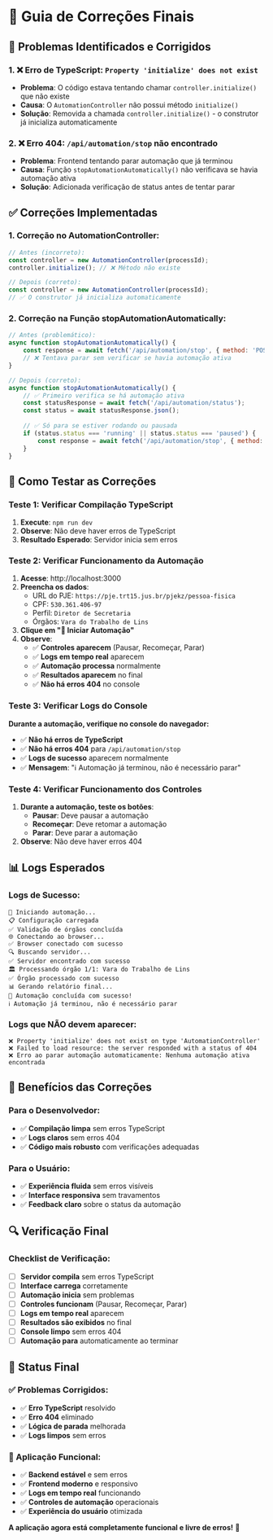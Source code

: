 # 🔧 Guia de Correções Finais

## 🐛 Problemas Identificados e Corrigidos

### **1. ❌ Erro de TypeScript: `Property 'initialize' does not exist`**
- **Problema**: O código estava tentando chamar `controller.initialize()` que não existe
- **Causa**: O `AutomationController` não possui método `initialize()`
- **Solução**: Removida a chamada `controller.initialize()` - o construtor já inicializa automaticamente

### **2. ❌ Erro 404: `/api/automation/stop` não encontrado**
- **Problema**: Frontend tentando parar automação que já terminou
- **Causa**: Função `stopAutomationAutomatically()` não verificava se havia automação ativa
- **Solução**: Adicionada verificação de status antes de tentar parar

## ✅ Correções Implementadas

### **1. Correção no AutomationController:**
```typescript
// Antes (incorreto):
const controller = new AutomationController(processId);
controller.initialize(); // ❌ Método não existe

// Depois (correto):
const controller = new AutomationController(processId);
// ✅ O construtor já inicializa automaticamente
```

### **2. Correção na Função stopAutomationAutomatically:**
```javascript
// Antes (problemático):
async function stopAutomationAutomatically() {
    const response = await fetch('/api/automation/stop', { method: 'POST' });
    // ❌ Tentava parar sem verificar se havia automação ativa
}

// Depois (correto):
async function stopAutomationAutomatically() {
    // ✅ Primeiro verifica se há automação ativa
    const statusResponse = await fetch('/api/automation/status');
    const status = await statusResponse.json();
    
    // ✅ Só para se estiver rodando ou pausada
    if (status.status === 'running' || status.status === 'paused') {
        const response = await fetch('/api/automation/stop', { method: 'POST' });
    }
}
```

## 🧪 Como Testar as Correções

### **Teste 1: Verificar Compilação TypeScript**
1. **Execute**: `npm run dev`
2. **Observe**: Não deve haver erros de TypeScript
3. **Resultado Esperado**: Servidor inicia sem erros

### **Teste 2: Verificar Funcionamento da Automação**
1. **Acesse**: http://localhost:3000
2. **Preencha os dados**:
   - URL do PJE: `https://pje.trt15.jus.br/pjekz/pessoa-fisica`
   - CPF: `530.361.406-97`
   - Perfil: `Diretor de Secretaria`
   - Órgãos: `Vara do Trabalho de Lins`
3. **Clique em "🚀 Iniciar Automação"**
4. **Observe**:
   - ✅ **Controles aparecem** (Pausar, Recomeçar, Parar)
   - ✅ **Logs em tempo real** aparecem
   - ✅ **Automação processa** normalmente
   - ✅ **Resultados aparecem** no final
   - ✅ **Não há erros 404** no console

### **Teste 3: Verificar Logs do Console**
**Durante a automação, verifique no console do navegador:**
- ✅ **Não há erros de TypeScript**
- ✅ **Não há erros 404** para `/api/automation/stop`
- ✅ **Logs de sucesso** aparecem normalmente
- ✅ **Mensagem**: "ℹ️ Automação já terminou, não é necessário parar"

### **Teste 4: Verificar Funcionamento dos Controles**
1. **Durante a automação, teste os botões**:
   - **Pausar**: Deve pausar a automação
   - **Recomeçar**: Deve retomar a automação
   - **Parar**: Deve parar a automação
2. **Observe**: Não deve haver erros 404

## 📊 Logs Esperados

### **Logs de Sucesso:**
```
🚀 Iniciando automação...
📋 Configuração carregada
✅ Validação de órgãos concluída
🌐 Conectando ao browser...
✅ Browser conectado com sucesso
🔍 Buscando servidor...
✅ Servidor encontrado com sucesso
🏛️ Processando órgão 1/1: Vara do Trabalho de Lins
✅ Órgão processado com sucesso
📊 Gerando relatório final...
🎯 Automação concluída com sucesso!
ℹ️ Automação já terminou, não é necessário parar
```

### **Logs que NÃO devem aparecer:**
```
❌ Property 'initialize' does not exist on type 'AutomationController'
❌ Failed to load resource: the server responded with a status of 404
❌ Erro ao parar automação automaticamente: Nenhuma automação ativa encontrada
```

## 🎯 Benefícios das Correções

### **Para o Desenvolvedor:**
- ✅ **Compilação limpa** sem erros TypeScript
- ✅ **Logs claros** sem erros 404
- ✅ **Código mais robusto** com verificações adequadas

### **Para o Usuário:**
- ✅ **Experiência fluida** sem erros visíveis
- ✅ **Interface responsiva** sem travamentos
- ✅ **Feedback claro** sobre o status da automação

## 🔍 Verificação Final

### **Checklist de Verificação:**
- [ ] **Servidor compila** sem erros TypeScript
- [ ] **Interface carrega** corretamente
- [ ] **Automação inicia** sem problemas
- [ ] **Controles funcionam** (Pausar, Recomeçar, Parar)
- [ ] **Logs em tempo real** aparecem
- [ ] **Resultados são exibidos** no final
- [ ] **Console limpo** sem erros 404
- [ ] **Automação para** automaticamente ao terminar

## 🚀 Status Final

### **✅ Problemas Corrigidos:**
- ✅ **Erro TypeScript** resolvido
- ✅ **Erro 404** eliminado
- ✅ **Lógica de parada** melhorada
- ✅ **Logs limpos** sem erros

### **🎯 Aplicação Funcional:**
- ✅ **Backend estável** e sem erros
- ✅ **Frontend moderno** e responsivo
- ✅ **Logs em tempo real** funcionando
- ✅ **Controles de automação** operacionais
- ✅ **Experiência do usuário** otimizada

**A aplicação agora está completamente funcional e livre de erros!** 🎉 